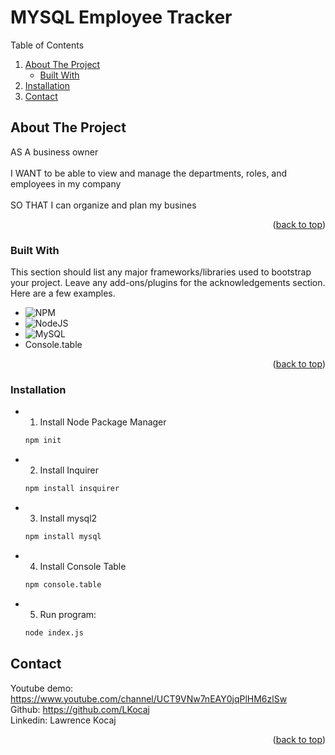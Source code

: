 <div id="top"></div>

# MYSQL Employee Tracker

  <summary>Table of Contents</summary>
  <ol>
    <li>
      <a href="#about-the-project">About The Project</a>
      <ul>
        <li><a href="#built-with">Built With</a></li>
      </ul>
    </li>
    <li>
      <a href="#installation">Installation</a
      <ul>
      </ul>
    </li>
    <li><a href="#contact">Contact</a></li>  
  </ol>




<!-- ABOUT THE PROJECT -->
## About The Project



AS A business owner <br><br>
I WANT to be able to view and manage the departments, roles, and employees in my company <br><br>
SO THAT I can organize and plan my busines

<p align="right">(<a href="#top">back to top</a>)</p>



### Built With

This section should list any major frameworks/libraries used to bootstrap your project. Leave any add-ons/plugins for the acknowledgements section. Here are a few examples.

* ![NPM](https://img.shields.io/badge/NPM-%23000000.svg?style=for-the-badge&logo=npm&logoColor=white)
* ![NodeJS](https://img.shields.io/badge/node.js-6DA55F?style=for-the-badge&logo=node.js&logoColor=white)
* ![MySQL](https://img.shields.io/badge/mysql-%2300f.svg?style=for-the-badge&logo=mysql&logoColor=white)
* Console.table


<p align="right">(<a href="#top">back to top</a>)</p>



### Installation


* 1. Install Node Package Manager
  ```sh
  npm init
  ```
* 2. Install Inquirer
  ```sh
  npm install insquirer
  ```
* 3. Install mysql2
  ```sh
  npm install mysql
  ```
* 4. Install Console Table
  ```sh
  npm console.table
  ```
* 5. Run program:
  ```sh
  node index.js
  ```


<!-- CONTACT -->
## Contact

Youtube demo: https://www.youtube.com/channel/UCT9VNw7nEAY0jqPlHM6zlSw 
<br>
Github: https://github.com/LKocaj
<br>
Linkedin: Lawrence Kocaj

<p align="right">(<a href="#top">back to top</a>)</p>

